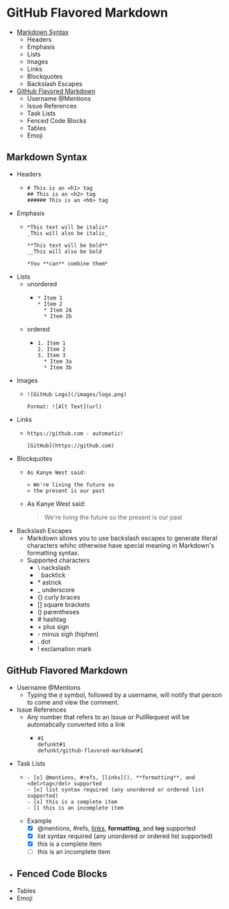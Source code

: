 # GitHub Flavored Markdown
- [Markdown Syntax](#markdown-syntax)
  - Headers
  - Emphasis
  - Lists
  - Images
  - Links
  - Blockquotes
  - Backslash Escapes
- [GitHub Flavored Markdown](#github-flavored-markdown)
  - Username @Mentions
  - Issue References
  - Task Lists
  - Fenced Code Blocks
  - Tables
  - Emoji


## Markdown Syntax

- Headers
  - ```
    # This is an <h1> tag
    ## This is an <h2> tag
    ###### This is an <h6> tag
    ```
- Emphasis
  - ```
    *This text will be italic*
    _This will also be italic_
    
    **This text will be bold**
    __This will also be bold
    
    *You **can** combine them*
    ```
- Lists
  - unordered
    - ```
      * Item 1
      * Item 2
        * Item 2A
        * Item 2b
      ```
  - ordered
    - ```
      1. Item 1
      2. Item 2
      3. Item 3
        * Item 3a
        * Item 3b
      ```
- Images
  - ```
    ![GitHub Logo](/images/logo.png)
    
    Format: ![Alt Text](url)
    ```
- Links
  - ```
    https://github.com - automatic!
    
    [GitHub](https://github.com)
    ```
- Blockquotes
  - ```
    As Kanye West said:
    
    > We're living the future so
    > the present is our past
    ```
  - As Kanye West said:
    
    > We're living the future so
    > the present is our past
- Backslash Escapes
  - Markdown allows you to use backslash escapes to generate literal characters whihc otherwise have special meaning in Markdown's formatting syntax.
  - Supported characters
    - \\ nackslash
    - \` backtick
    - \* astrick
    - \_ underscore
    - \{\} curly braces
    - \[\] square brackets
    - \(\) parentheses
    - \# hashtag
    - \+ plus sign
    - \- minus sigh \(hiphen\)
    - \. dot
    - \! exclamation mark

## GitHub Flavored Markdown
- Username @Mentions
  - Typing the `@` symbol, followed by a username, will notify that person to come and view the comment.
- Issue References
  - Any number that refers to an Issue or PullRequest will be automatically converted into a link
    - ```
      #1
      defunkt#1
      defunkt/github-flavored-markdown#1
      ```
- Task Lists
  - ```
    - [x] @mentions, #refs, [links](), **formatting**, and <del>tag</del> supported
    - [x] list syntax required (any unordered or ordered list supported)
    - [x] this is a complete item
    - [] this is an incomplete item
    ```
  - Example
    - [x] @mentions, #refs, [links](), **formatting**, and <del>tag</del> supported
    - [x] list syntax required (any unordered or ordered list supported)
    - [x] this is a complete item
    - [ ] this is an incomplete item
- Fenced Code Blocks
  - 
- Tables
- Emoji
